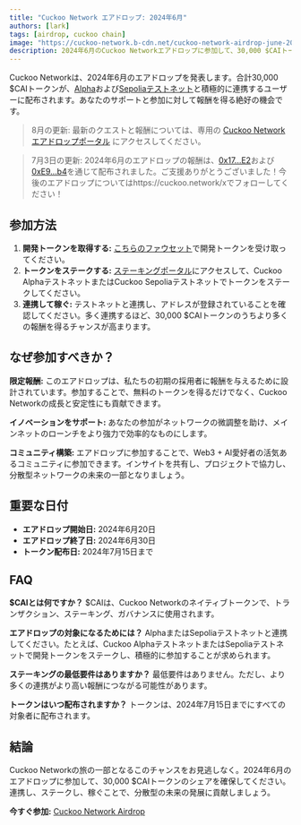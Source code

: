 ```yaml
---
title: "Cuckoo Network エアドロップ: 2024年6月"
authors: [lark]
tags: [airdrop, cuckoo chain]
image: "https://cuckoo-network.b-cdn.net/cuckoo-network-airdrop-june-2024.webp"
description: 2024年6月のCuckoo Networkエアドロップに参加して、30,000 $CAIトークンを手に入れましょう。AlphaとSepoliaテストネットと連携して、あなたの報酬を獲得してください。このチャンスをお見逃しなく！
---
```


Cuckoo Networkは、2024年6月のエアドロップを発表します。合計30,000 $CAIトークンが、[Alpha](https://scan.cuckoo.network/)および[Sepoliaテストネット](https://testnet-scan.cuckoo.network/)と積極的に連携するユーザーに配布されます。あなたのサポートと参加に対して報酬を得る絶好の機会です。

> 8月の更新: 最新のクエストと報酬については、専用の [Cuckoo Network エアドロップポータル](https://cuckoo.network/portal/airdrop) にアクセスしてください。

> 7月3日の更新: 2024年6月のエアドロップの報酬は、[0x17...E2](https://scan.cuckoo.network/address/0x17Ee826fB6E9Cf7Bc1433a50215A62Ff49999CE2)および[0xE9...b4](https://scan.cuckoo.network/address/0xE92f753D70B650424677B206Afd616A895D32eb4)を通じて配布されました。ご支援ありがとうございました！今後のエアドロップについてはhttps://cuckoo.network/xでフォローしてください！

## 参加方法

1. **開発トークンを取得する:** [こちらのファウセット](https://cuckoo.network/portal/faucet/)で開発トークンを受け取ってください。
2. **トークンをステークする:** [ステーキングポータル](https://cuckoo.network/portal/staking/testnet)にアクセスして、Cuckoo AlphaテストネットまたはCuckoo Sepoliaテストネットでトークンをステークしてください。
3. **連携して稼ぐ:** テストネットと連携し、アドレスが登録されていることを確認してください。多く連携するほど、30,000 $CAIトークンのうちより多くの報酬を得るチャンスが高まります。

## なぜ参加すべきか？

**限定報酬:** このエアドロップは、私たちの初期の採用者に報酬を与えるために設計されています。参加することで、無料のトークンを得るだけでなく、Cuckoo Networkの成長と安定性にも貢献できます。

**イノベーションをサポート:** あなたの参加がネットワークの微調整を助け、メインネットのローンチをより強力で効率的なものにします。

**コミュニティ構築:** エアドロップに参加することで、Web3 + AI愛好者の活気あるコミュニティに参加できます。インサイトを共有し、プロジェクトで協力し、分散型ネットワークの未来の一部となりましょう。

## 重要な日付

- **エアドロップ開始日:** 2024年6月20日
- **エアドロップ終了日:** 2024年6月30日
- **トークン配布日:** 2024年7月15日まで

## FAQ

**$CAIとは何ですか？** $CAIは、Cuckoo Networkのネイティブトークンで、トランザクション、ステーキング、ガバナンスに使用されます。

**エアドロップの対象になるためには？** AlphaまたはSepoliaテストネットと連携してください。たとえば、Cuckoo AlphaテストネットまたはSepoliaテストネットで開発トークンをステークし、積極的に参加することが求められます。

**ステーキングの最低要件はありますか？** 最低要件はありません。ただし、より多くの連携がより高い報酬につながる可能性があります。

**トークンはいつ配布されますか？** トークンは、2024年7月15日までにすべての対象者に配布されます。

## 結論

Cuckoo Networkの旅の一部となるこのチャンスをお見逃しなく。2024年6月のエアドロップに参加して、30,000 $CAIトークンのシェアを確保してください。連携し、ステークし、稼ぐことで、分散型の未来の発展に貢献しましょう。

**今すぐ参加:** [Cuckoo Network Airdrop](https://cuckoo.network/portal/faucet/)
